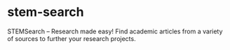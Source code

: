 # stem-search
STEMSearch – Research made easy! Find academic articles from a variety of sources to further your research projects.
